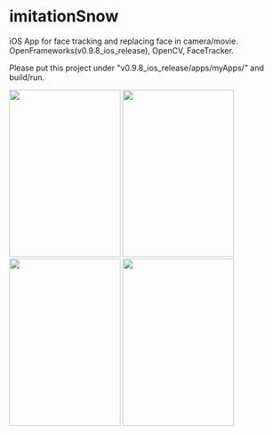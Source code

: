 # imitationSnow
iOS App for face tracking and replacing face in camera/movie.  
OpenFrameworks(v0.9.8_ios_release), OpenCV, FaceTracker.

Please put this project under "v0.9.8_ios_release/apps/myApps/" and build/run.

<div>
<image width=200 height=300 src="https://github.com/RossSong/RossSong.github.io/blob/master/result.gif?raw=true"/>
<image width=200 height=300 src="https://github.com/RossSong/RossSong.github.io/blob/master/thumb_1.jpg?raw=true"/>
<image width=200 height=300 src="https://github.com/RossSong/RossSong.github.io/blob/master/thumb_2.jpg?raw=true"/>
<image width=200 height=300 src="https://github.com/RossSong/RossSong.github.io/blob/master/thumb_3.jpg?raw=true"/>
</div>
